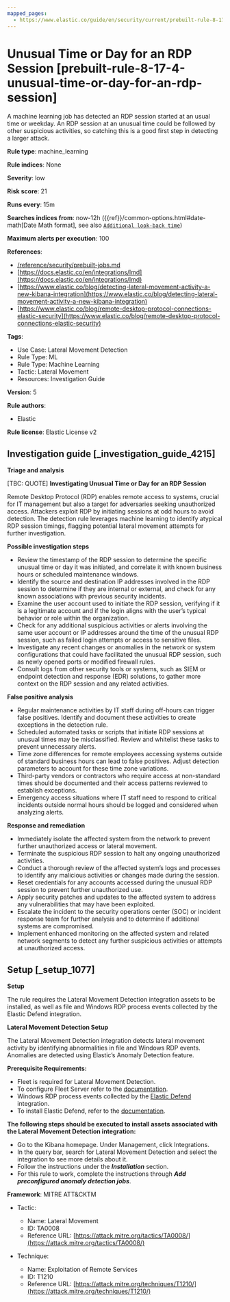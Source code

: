 ```yaml
---
mapped_pages:
  - https://www.elastic.co/guide/en/security/current/prebuilt-rule-8-17-4-unusual-time-or-day-for-an-rdp-session.html
---
```


# Unusual Time or Day for an RDP Session [prebuilt-rule-8-17-4-unusual-time-or-day-for-an-rdp-session]

A machine learning job has detected an RDP session started at an usual time or weekday. An RDP session at an unusual time could be followed by other suspicious activities, so catching this is a good first step in detecting a larger attack.

**Rule type**: machine_learning

**Rule indices**: None

**Severity**: low

**Risk score**: 21

**Runs every**: 15m

**Searches indices from**: now-12h ({{ref}}/common-options.html#date-math[Date Math format], see also [`Additional look-back time`](docs-content://solutions/security/detect-and-alert/create-detection-rule.md#rule-schedule))

**Maximum alerts per execution**: 100

**References**:

* [/reference/security/prebuilt-jobs.md](/reference/prebuilt-jobs.md)
* [https://docs.elastic.co/en/integrations/lmd](https://docs.elastic.co/en/integrations/lmd)
* [https://www.elastic.co/blog/detecting-lateral-movement-activity-a-new-kibana-integration](https://www.elastic.co/blog/detecting-lateral-movement-activity-a-new-kibana-integration)
* [https://www.elastic.co/blog/remote-desktop-protocol-connections-elastic-security](https://www.elastic.co/blog/remote-desktop-protocol-connections-elastic-security)

**Tags**:

* Use Case: Lateral Movement Detection
* Rule Type: ML
* Rule Type: Machine Learning
* Tactic: Lateral Movement
* Resources: Investigation Guide

**Version**: 5

**Rule authors**:

* Elastic

**Rule license**: Elastic License v2

## Investigation guide [_investigation_guide_4215]

**Triage and analysis**

[TBC: QUOTE]
**Investigating Unusual Time or Day for an RDP Session**

Remote Desktop Protocol (RDP) enables remote access to systems, crucial for IT management but also a target for adversaries seeking unauthorized access. Attackers exploit RDP by initiating sessions at odd hours to avoid detection. The detection rule leverages machine learning to identify atypical RDP session timings, flagging potential lateral movement attempts for further investigation.

**Possible investigation steps**

* Review the timestamp of the RDP session to determine the specific unusual time or day it was initiated, and correlate it with known business hours or scheduled maintenance windows.
* Identify the source and destination IP addresses involved in the RDP session to determine if they are internal or external, and check for any known associations with previous security incidents.
* Examine the user account used to initiate the RDP session, verifying if it is a legitimate account and if the login aligns with the user’s typical behavior or role within the organization.
* Check for any additional suspicious activities or alerts involving the same user account or IP addresses around the time of the unusual RDP session, such as failed login attempts or access to sensitive files.
* Investigate any recent changes or anomalies in the network or system configurations that could have facilitated the unusual RDP session, such as newly opened ports or modified firewall rules.
* Consult logs from other security tools or systems, such as SIEM or endpoint detection and response (EDR) solutions, to gather more context on the RDP session and any related activities.

**False positive analysis**

* Regular maintenance activities by IT staff during off-hours can trigger false positives. Identify and document these activities to create exceptions in the detection rule.
* Scheduled automated tasks or scripts that initiate RDP sessions at unusual times may be misclassified. Review and whitelist these tasks to prevent unnecessary alerts.
* Time zone differences for remote employees accessing systems outside of standard business hours can lead to false positives. Adjust detection parameters to account for these time zone variations.
* Third-party vendors or contractors who require access at non-standard times should be documented and their access patterns reviewed to establish exceptions.
* Emergency access situations where IT staff need to respond to critical incidents outside normal hours should be logged and considered when analyzing alerts.

**Response and remediation**

* Immediately isolate the affected system from the network to prevent further unauthorized access or lateral movement.
* Terminate the suspicious RDP session to halt any ongoing unauthorized activities.
* Conduct a thorough review of the affected system’s logs and processes to identify any malicious activities or changes made during the session.
* Reset credentials for any accounts accessed during the unusual RDP session to prevent further unauthorized use.
* Apply security patches and updates to the affected system to address any vulnerabilities that may have been exploited.
* Escalate the incident to the security operations center (SOC) or incident response team for further analysis and to determine if additional systems are compromised.
* Implement enhanced monitoring on the affected system and related network segments to detect any further suspicious activities or attempts at unauthorized access.


## Setup [_setup_1077]

**Setup**

The rule requires the Lateral Movement Detection integration assets to be installed, as well as file and Windows RDP process events collected by the Elastic Defend integration.

**Lateral Movement Detection Setup**

The Lateral Movement Detection integration detects lateral movement activity by identifying abnormalities in file and Windows RDP events. Anomalies are detected using Elastic’s Anomaly Detection feature.

**Prerequisite Requirements:**

* Fleet is required for Lateral Movement Detection.
* To configure Fleet Server refer to the [documentation](docs-content://reference/ingestion-tools/fleet/fleet-server.md).
* Windows RDP process events collected by the [Elastic Defend](https://docs.elastic.co/en/integrations/endpoint) integration.
* To install Elastic Defend, refer to the [documentation](docs-content://solutions/security/configure-elastic-defend/install-elastic-defend.md).

**The following steps should be executed to install assets associated with the Lateral Movement Detection integration:**

* Go to the Kibana homepage. Under Management, click Integrations.
* In the query bar, search for Lateral Movement Detection and select the integration to see more details about it.
* Follow the instructions under the ***Installation*** section.
* For this rule to work, complete the instructions through ***Add preconfigured anomaly detection jobs***.

**Framework**: MITRE ATT&CKTM

* Tactic:

    * Name: Lateral Movement
    * ID: TA0008
    * Reference URL: [https://attack.mitre.org/tactics/TA0008/](https://attack.mitre.org/tactics/TA0008/)

* Technique:

    * Name: Exploitation of Remote Services
    * ID: T1210
    * Reference URL: [https://attack.mitre.org/techniques/T1210/](https://attack.mitre.org/techniques/T1210/)



